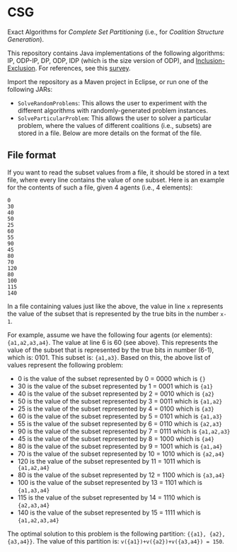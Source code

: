 # CSG

Exact Algorithms for *Complete Set Partitioning* (i.e., for *Coalition Structure
Generation*).

This repository contains Java implementations of the following algorithms: IP,
ODP-IP, DP, ODP, IDP (which is the size version of ODP), and
[Inclusion-Exclusion](https://epubs.siam.org/doi/abs/10.1137/070683933). For
references, see this
[survey](https://www.sciencedirect.com/science/article/pii/S0004370215001198).

Import the repository as a Maven project in Eclipse, or run one of the following
JARs:

- `SolveRandomProblems`: This allows the user to experiment with the different
  algorithms with randomly-generated problem instances.
- `SolveParticularProblem`: This allows the user to solver a particular
  problem, where the values of different coalitions (i.e., subsets) are stored
  in a file. Below are more details on the format of the file.

## File format

If you want to read the subset values from a file, it should be stored in a text
file, where every line contains the value of one subset. Here is an example for
the contents of such a file, given 4 agents (i.e., 4 elements):

```
0
30
40
50
25
60
55
90
45
80
70
120
80
100
115
140
```

In a file containing values just like the above, the value in line `x`
represents the value of the subset that is represented by the true bits in the
number `x-1`.

For example, assume we have the following four agents (or elements):
`{a1,a2,a3,a4}`. The value at line 6 is 60 (see above). This represents the
value of the subset that is represented by the true bits in number (6-1), which
is: 0101. This subset is: `{a1,a3}`. Based on this, the above list of values
represent the following problem:

- 0	is the value of the subset represented by	0 = 0000	which is `{}`
- 30	is the value of the subset represented by	1 = 0001	which is `{a1}`
- 40	is the value of the subset represented by	2 = 0010	which is `{a2}`
- 50	is the value of the subset represented by	3 = 0011	which is `{a1,a2}`
- 25	is the value of the subset represented by	4 = 0100	which is `{a3}`
- 60	is the value of the subset represented by	5 = 0101	which is `{a1,a3}`
- 55	is the value of the subset represented by	6 = 0110	which is `{a2,a3}`
- 90	is the value of the subset represented by	7 = 0111	which is `{a1,a2,a3}`
- 45	is the value of the subset represented by	8 = 1000	which is `{a4}`
- 80	is the value of the subset represented by	9 = 1001	which is `{a1,a4}`
- 70	is the value of the subset represented by	10 = 1010	which is `{a2,a4}`
- 120	is the value of the subset represented by	11 = 1011	which is ` {a1,a2,a4}`
- 80	is the value of the subset represented by	12 = 1100	which is `{a3,a4}`
- 100	is the value of the subset represented by	13 = 1101	which is `{a1,a3,a4}`
- 115	is the value of the subset represented by	14 = 1110	which is `{a2,a3,a4}`
- 140	is the value of the subset represented by	15 = 1111	which is `{a1,a2,a3,a4}`

The optimal solution to this problem is the following partition: `{{a1}, {a2},
{a3,a4}}`. The value of this partition is: `v({a1})+v({a2})+v({a3,a4}) = 150`.
